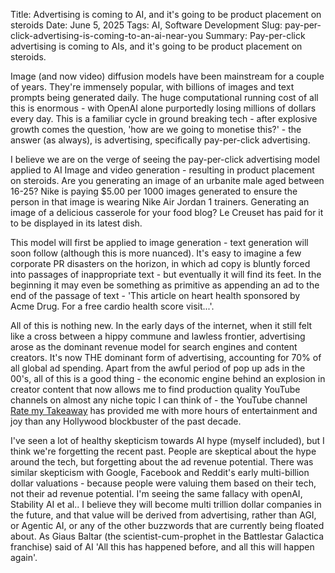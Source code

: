 Title: Advertising is coming to AI, and it's going to be product placement on steroids
Date: June 5, 2025
Tags: AI, Software Development
Slug: pay-per-click-advertising-is-coming-to-an-ai-near-you
Summary: Pay-per-click advertising is coming to AIs, and it's going to be product placement on steroids.

Image (and now video) diffusion models have been mainstream for a couple of years. They're immensely popular, with billions of images and text prompts being generated daily. The huge computational running cost of all this is enormous - with OpenAI alone purportedly losing millions of dollars every day. This is a familiar cycle in ground breaking tech - after explosive growth comes the question, 'how are we going to monetise this?' - the answer (as always), is advertising, specifically pay-per-click advertising.  
  
I believe we are on the verge of seeing the pay-per-click advertising model applied to AI Image and video generation - resulting in product placement on steroids. Are you generating an image of an urbanite male aged between 16-25? Nike is paying $5.00 per 1000 images generated to ensure the person in that image is wearing Nike Air Jordan 1 trainers. Generating an image of a delicious casserole for your food blog? Le Creuset has paid for it to be displayed in its latest dish.  
  
This model will first be applied to image generation - text generation will soon follow (although this is more nuanced). It's easy to imagine a few corporate PR disasters on the horizon, in which ad copy is bluntly forced into passages of inappropriate text - but eventually it will find its feet. In the beginning it may even be something as primitive as appending an ad to the end of the passage of text - 'This article on heart health sponsored by Acme Drug. For a free cardio health score visit...'.

All of this is nothing new. In the early days of the internet, when it still felt like a cross between a hippy commune and lawless frontier, advertising arose as the dominant revenue model for search engines and content creators. It's now THE dominant form of advertising, accounting for 70% of all global ad spending. Apart from the awful period of pop up ads in the 00's, all of this is a good thing - the economic engine behind an explosion in creator content that now allows me to find production quality YouTube channels on almost any niche topic I can think of - the YouTube channel [Rate my Takeaway](https://www.youtube.com/c/RateMyTakeaway) has provided me with more hours of entertainment and joy than any Hollywood blockbuster of the past decade.  

I've seen a lot of healthy skepticism towards AI hype (myself included), but I think we're forgetting the recent past. People are skeptical about the hype around the tech, but forgetting about the ad revenue potential. There was similar skepticism with Google, Facebook and Reddit's early multi-billion dollar valuations - because people were valuing them based on their tech, not their ad revenue potential. I'm seeing the same fallacy with openAI, Stability AI et al.. I believe they will become multi trillion dollar companies in the future, and that value will be derived from advertising, rather than AGI, or Agentic AI, or any of the other buzzwords that are currently being floated about. As Giaus Baltar (the scientist-cum-prophet in the Battlestar Galactica franchise) said of AI 'All this has happened before, and all this will happen again'.  